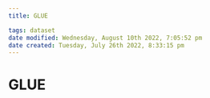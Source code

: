 ```yaml
---
title: GLUE

tags: dataset 
date modified: Wednesday, August 10th 2022, 7:05:52 pm
date created: Tuesday, July 26th 2022, 8:33:15 pm
---
```


# GLUE

